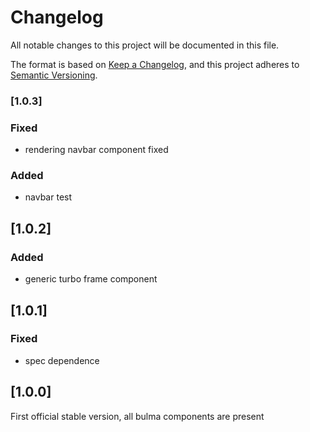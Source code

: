 # Changelog
All notable changes to this project will be documented in this file.

The format is based on [Keep a Changelog](https://keepachangelog.com/en/1.0.0/),
and this project adheres to [Semantic Versioning](https://semver.org/spec/v2.0.0.html).

### [1.0.3]
### Fixed
* rendering navbar component fixed
### Added
* navbar test

## [1.0.2]
### Added
* generic turbo frame component

## [1.0.1]
### Fixed
* spec dependence

## [1.0.0]
First official stable version, all bulma components are present
